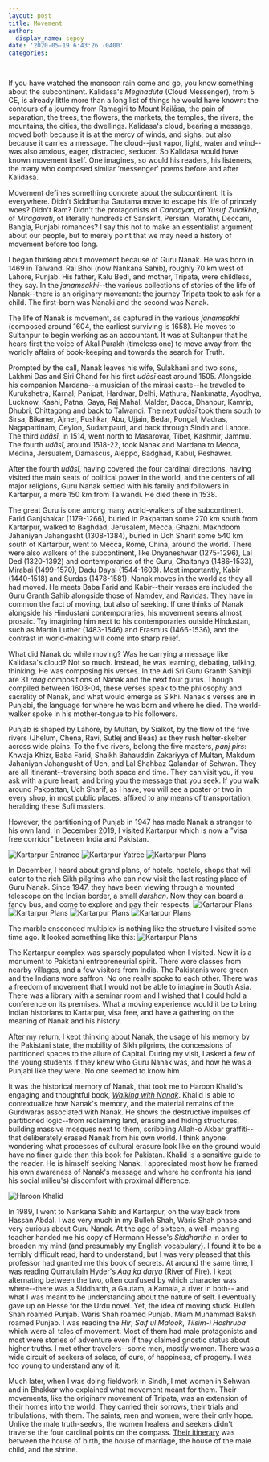 ```yaml
---
layout: post
title: Movement
author:
  display_name: sepoy
date: '2020-05-19 6:43:26 -0400'
categories:

---
```


If you have watched the monsoon rain come and go, you know something about the subcontinent. Kalidasa's *Meghadūta* (Cloud Messenger), from 5 CE, is already little more than a long list of things he would have known: the contours of a journey from Ramagiri to Mount Kailāsa, the pain of separation, the trees, the flowers, the markets, the temples, the rivers, the mountains, the cities, the dwellings. Kalidasa's cloud, bearing a message, moved both because it is at the mercy of winds, and sighs, but also because it carries a message. The cloud--just vapor, light, water and wind--was also anxious, eager, distracted, seducer. So Kalidasa would have known movement itself. One imagines, so would his readers, his listeners, the many who composed similar 'messenger' poems before and after Kalidasa.

Movement defines something concrete about the subcontinent. It is everywhere. Didn't Siddhartha Gautama move to escape his life of princely woes? Didn't Ram? Didn't the protagonists of *Candayan*, of *Yusuf Zulaikha*, of *Miragavati*, of literally hundreds of Sanskrit, Persian, Marathi, Deccani, Bangla, Punjabi romances? I say this not to make an essentialist argument about our people, but to merely point that we may need a history of movement before too long.

I began thinking about movement because of Guru Nanak. He was born in 1469 in Talwandi Rai Bhoi (now Nankana Sahib), roughly 70 km west of Lahore, Punjab. His father, Kalu Bedi, and mother, Tripata, were childless, they say. In the *janamsakhi*--the various collections of stories of the life of Nanak--there is an originary movement: the journey Tripata took to ask for a child. The first-born was Nanaki and the second was Nanak.

The life of Nanak is movement, as captured in the various *janamsakhi* (composed around 1604, the earliest surviving is 1658). He moves to Sultanpur to begin working as an accountant. It was at Sultanpur that he hears first the voice of Akal Purakh (timeless one) to move away from the worldly affairs of book-keeping and towards the search for Truth.

Prompted by the call, Nanak leaves his wife, Sulakhani and two sons, Lakhmi Das and Siri Chand for his first *udāsī* east around 1505. Alongside his companion Mardana--a musician of the mirasi caste--he traveled to Kurukshetra, Karnal, Panipat, Hardwar, Delhi, Mathura, Nankmatta, Ayodhya, Lucknow, Kashi, Patna, Gaya, Raj Mahal, Malder, Dacca, Dhanpur, Kamrip, Dhubri, Chittagong and back to Talwandi. The next *udāsī* took them south to Sirsa, Bikaner, Ajmer, Pushkar, Abu, Ujjain, Bedar, Pongal, Madras, Nagapattinam, Ceylon, Sudampauri, and back through Sindh and Lahore. The third *udāsī*, in 1514, went north to Masarovar, Tibet, Kashmir, Jammu. The fourth *udāsī*, around 1518-22, took Nanak and Mardana to Mecca, Medina, Jersualem, Damascus, Aleppo, Badghad, Kabul, Peshawer.

After the fourth *udāsī*, having covered the four cardinal directions, having visited the main seats of political power in the world, and the centers of all major religions, Guru Nanak settled with his family and followers in Kartarpur, a mere 150 km from Talwandi. He died there in 1538.

The great Guru is one among many world-walkers of the subcontinent. Farid Ganjshakar (1179-1266), buried in Pakpattan some 270 km south from Kartarpur, walked to Baghdad, Jerusalem, Mecca, Ghazni. Makhdoom Jahaniyan Jahangasht (1308-1384), buried in Uch Sharif some 540 km south of Kartarpur, went to Mecca, Rome, China, around the world. There were also walkers of the subcontinent, like Dnyaneshwar (1275-1296), Lal Ded (1320-1392) and contemporaries of the Guru, Chaitanya (1486-1533), Mirabai (1499-1570), Dadu Dayal (1544-1603). Most importantly, Kabir (1440-1518) and Surdas (1478-1581). Nanak moves in the world as they all had moved. He meets Baba Farid and Kabir--their verses are included the Guru Granth Sahib alongside those of Namdev, and Ravidas. They have in common the fact of moving, but also of seeking. If one thinks of Nanak alongside his Hindustani contemporaries, his movement seems almost prosaic. Try imagining him next to his contemporaries outside Hindustan, such as Martin Luther (1483-1546) and Erasmus (1466-1536), and the contrast in world-making will come into sharp relief.

What did Nanak do while moving? Was he carrying a message like Kalidasa's cloud? Not so much. Instead, he was learning, debating, talking, thinking. He was composing his verses. In the Adi Sri Guru Granth Sahibji are 31 *raag* compositions of Nanak and the next four gurus. Though compiled between 1603-04, these verses speak to the philosophy and sacrality of Nanak, and what would emerge as Sikhi. Nanak's verses are in Punjabi, the language for where he was born and where he died. The world-walker spoke in his mother-tongue to his followers.

Punjab is shaped by Lahore, by Multan, by Sialkot, by the flow of the five rivers (Jhelum, Chena, Ravi, Sutlej and Beas) as they rush helter-skelter across wide plains. To the five rivers, belong the five masters, *panj pirs*: Khwaja Khizr, Baba Farid, Shaikh Bahauddin Zakariyya of Multan, Makdum Jahaniyan Jahangusht of Uch, and Lal Shahbaz Qalandar of Sehwan. They are all itinerant--traversing both space and time. They can visit you, if you ask with a pure heart, and bring you the message that you seek. If you walk around Pakpattan, Uch Sharif, as I have, you will see a poster or two in every shop, in most public places, affixed to any means of transportation, heralding these Sufi masters.

However, the partitioning of Punjab in 1947 has made Nanak a stranger to his own land. In December 2019, I visited Kartarpur which is now a "visa free corridor" between India and Pakistan.

![Kartarpur Entrance]({{site.baseurl}}/img/uploads/2020/kp1.jpeg)
![Kartarpur Yatree]({{site.baseurl}}/img/uploads/2020/kp2.jpeg)
![Kartarpur Plans]({{site.baseurl}}/img/uploads/2020/kp5.jpeg)

In December, I heard about grand plans, of hotels, hostels, shops that will cater to the rich Sikh pilgrims who can now visit the last resting place of Guru Nanak. Since 1947, they have been viewing through a mounted telescope on the Indian border, a small *darshan*. Now they can board a fancy bus, and come to explore and pay their respects.
![Kartarpur Plans]({{site.baseurl}}/img/uploads/2020/kp13.jpeg)
![Kartarpur Plans]({{site.baseurl}}/img/uploads/2020/kp12.jpeg)
![Kartarpur Plans]({{site.baseurl}}/img/uploads/2020/kp4.jpeg)
![Kartarpur Plans]({{site.baseurl}}/img/uploads/2020/kp6.jpeg)

The marble ensconced multiplex is nothing like the structure I visited some time ago. It looked something like this:
![Kartarpur Plans]({{site.baseurl}}/img/uploads/2020/kp10.jpeg)

The Kartarpur complex was sparsely populated when I visited. Now it is a monument to Pakistani entrepreneurial spirit. There were classes from nearby villages, and a few visitors from India. The Pakistanis wore green and the Indians wore saffron. No one really spoke to each other. There was a freedom of movement that I would not be able to imagine in South Asia. There was a library with a seminar room and I wished that I could hold a conference on its premises. What a moving experience would it be to bring Indian historians to Kartarpur, visa free, and have a gathering on the meaning of Nanak and his history.

After my return, I kept thinking about Nanak, the usage of his memory by the Pakistani state, the mobility of Sikh pilgrims, the concessions of partitioned spaces to the allure of Capital. During my visit, I asked a few of the young students if they knew who Guru Nanak was, and how he was a Punjabi like they were. No one seemed to know him.

It was the historical memory of Nanak, that took me to Haroon Khalid's engaging and thoughtful book, [*Walking with Nanak*](https://www.amazon.com/Walking-Nanak-Haroon-Khalid-ebook/dp/B01MA2W5M3). Khalid is able to contextualize how Nanak's memory, and the material remains of the Gurdwaras associated with Nanak. He shows the destructive impulses of partitioned logic--from reclaiming land, erasing and hiding structures, building massive mosques next to them, scribbling Allah-o Akbar graffiti--that deliberately erased Nanak from his own world. I think anyone wondering what processes of cultural erasure look like on the ground would have no finer guide than this book for Pakistan. Khalid is a sensitive guide to the reader. He is himself seeking Nanak. I appreciated most how he framed his own awareness of Nanak's message and where he confronts his (and his social milieu's) discomfort with proximal difference.

![Haroon Khalid]({{site.baseurl}}/img/uploads/2020/kp15.jpg)

In 1989, I went to Nankana Sahib and Kartarpur, on the way back from Hassan Abdal. I was very much in my Bulleh Shah, Waris Shah phase and very curious about Guru Nanak. At the age of sixteen, a well-meaning teacher handed me his copy of Hermann Hesse's *Siddhartha* in order to broaden my mind (and presumably my English vocabulary). I found it to be a terribly difficult read, hard to understand, but I was very pleased that this professor had granted me this book of secrets. At around the same time, I was reading Qurratulain Hyder's *Aag ka darya* (River of Fire). I kept alternating between the two, often confused by which character was where--there was a Siddharth, a Gautam, a Kamala, a river in both-- and what I was meant to be understanding about the nature of self. I eventually gave up on Hesse for the Urdu novel. Yet, the idea of moving stuck. Bulleh Shah roamed Punjab. Waris Shah roamed Punjab. Miam Muhammad Baksh roamed Punjab. I was reading the *Hir*, *Saif ul Malook*, *Tilsim-i Hoshruba* which were all tales of movement. Most of them had male protagonists and most were stories of adventure even if they claimed gnostic status about higher truths. I met other travelers--some men, mostly women. There was a wide circuit of seekers of solace, of cure, of happiness, of progeny. I was too young to understand any of it.

Much later, when I was doing fieldwork in Sindh, I met women in Sehwan and in Bhakkar who explained what movement meant for them. Their movements, like the originary movement of Tripata, was an extension of their homes into the world. They carried their sorrows, their trials and tribulations, with them. The saints, men and women, were their only hope. Unlike the male truth-seekrs, the women healers and seekers didn't traverse the four cardinal points on the compass. [Their itinerary](https://www.amazon.com/Sita-Under-Crescent-Moon-Annie-ebook/dp/B07RGLWZGN) was between the house of birth, the house of marriage, the house of the male child, and the shrine.
